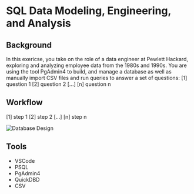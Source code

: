 # SQL Data Modeling, Engineering, and Analysis

## Background
In this exericse, you take on the role of a data engineer at Pewlett Hackard, exploring and analyzing employee data from the 1980s and 1990s. You  are using the tool PgAdmin4 to build, and manage a database as well as manually import CSV files and run queries to answer a set of questions:
[1] question 1
[2] question 2
[...]
[n] question n

## Workflow
[1] step 1
[2] step 2
[...]
[n] step n

![Database Design](https://github.com/robert-z-lehr/SQL-Exploring-Pewlett-Hackard-Employee-Records/raw/main/results/QuickDBD-export.png)

## Tools
- VSCode
- PSQL
- PgAdmin4
- QuickDBD
- CSV

